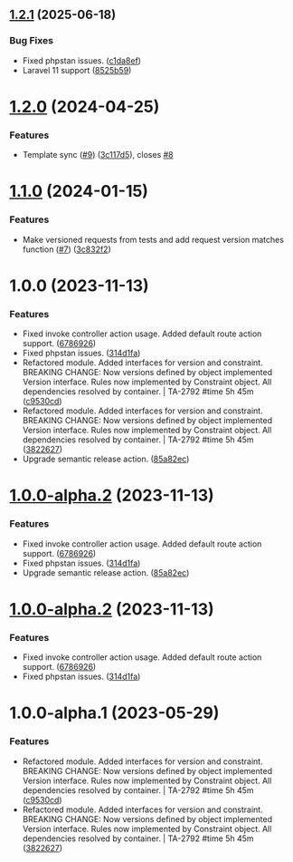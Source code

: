 ## [1.2.1](https://github.com/tenantcloud/laravel-api-versioning/compare/v1.2.0...v1.2.1) (2025-06-18)


### Bug Fixes

* Fixed phpstan issues. ([c1da8ef](https://github.com/tenantcloud/laravel-api-versioning/commit/c1da8efa622b63b2d841e2164c7655d68855f298))
* Laravel 11 support ([8525b59](https://github.com/tenantcloud/laravel-api-versioning/commit/8525b59ce322dd5fc2be1f1e2f118822a264627b))

# [1.2.0](https://github.com/tenantcloud/laravel-api-versioning/compare/v1.1.0...v1.2.0) (2024-04-25)


### Features

* Template sync ([#9](https://github.com/tenantcloud/laravel-api-versioning/issues/9)) ([3c117d5](https://github.com/tenantcloud/laravel-api-versioning/commit/3c117d5fbc07c5c03ad9d19d8832baa21e0c85ac)), closes [#8](https://github.com/tenantcloud/laravel-api-versioning/issues/8)

# [1.1.0](https://github.com/tenantcloud/laravel-api-versioning/compare/v1.0.0...v1.1.0) (2024-01-15)


### Features

* Make versioned requests from tests and add request version matches function ([#7](https://github.com/tenantcloud/laravel-api-versioning/issues/7)) ([3c832f2](https://github.com/tenantcloud/laravel-api-versioning/commit/3c832f27ce31524bbed59b61f2c84f427afc0636))

# 1.0.0 (2023-11-13)


### Features

* Fixed invoke controller action usage. Added default route action support. ([6786926](https://github.com/tenantcloud/laravel-api-versioning/commit/67869263330033bab1132190afe15353e357c41d))
* Fixed phpstan issues. ([314d1fa](https://github.com/tenantcloud/laravel-api-versioning/commit/314d1fae0f859b68516bea4ee582b71943b661f6))
* Refactored module. Added interfaces for version and constraint. BREAKING CHANGE: Now versions defined by object implemented Version interface. Rules now implemented by Constraint object. All dependencies resolved by container. | TA-2792 #time 5h 45m ([c9530cd](https://github.com/tenantcloud/laravel-api-versioning/commit/c9530cda345e1d77a9dd7ce3743e2e70951aedab))
* Refactored module. Added interfaces for version and constraint. BREAKING CHANGE: Now versions defined by object implemented Version interface. Rules now implemented by Constraint object. All dependencies resolved by container. | TA-2792 #time 5h 45m ([3822627](https://github.com/tenantcloud/laravel-api-versioning/commit/38226272a6d57580f571f7405dcb085fb8d51378))
* Upgrade semantic release action. ([85a82ec](https://github.com/tenantcloud/laravel-api-versioning/commit/85a82ecbd1d95b8eedb5fce655f04310cba2fea7))

# [1.0.0-alpha.2](https://github.com/tenantcloud/laravel-api-versioning/compare/v1.0.0-alpha.1...v1.0.0-alpha.2) (2023-11-13)


### Features

* Fixed invoke controller action usage. Added default route action support. ([6786926](https://github.com/tenantcloud/laravel-api-versioning/commit/67869263330033bab1132190afe15353e357c41d))
* Fixed phpstan issues. ([314d1fa](https://github.com/tenantcloud/laravel-api-versioning/commit/314d1fae0f859b68516bea4ee582b71943b661f6))
* Upgrade semantic release action. ([85a82ec](https://github.com/tenantcloud/laravel-api-versioning/commit/85a82ecbd1d95b8eedb5fce655f04310cba2fea7))

# [1.0.0-alpha.2](https://github.com/tenantcloud/laravel-api-versioning/compare/v1.0.0-alpha.1...v1.0.0-alpha.2) (2023-11-13)


### Features

* Fixed invoke controller action usage. Added default route action support. ([6786926](https://github.com/tenantcloud/laravel-api-versioning/commit/67869263330033bab1132190afe15353e357c41d))
* Fixed phpstan issues. ([314d1fa](https://github.com/tenantcloud/laravel-api-versioning/commit/314d1fae0f859b68516bea4ee582b71943b661f6))

# 1.0.0-alpha.1 (2023-05-29)


### Features

* Refactored module. Added interfaces for version and constraint. BREAKING CHANGE: Now versions defined by object implemented Version interface. Rules now implemented by Constraint object. All dependencies resolved by container. | TA-2792 #time 5h 45m ([c9530cd](https://github.com/tenantcloud/laravel-api-versioning/commit/c9530cda345e1d77a9dd7ce3743e2e70951aedab))
* Refactored module. Added interfaces for version and constraint. BREAKING CHANGE: Now versions defined by object implemented Version interface. Rules now implemented by Constraint object. All dependencies resolved by container. | TA-2792 #time 5h 45m ([3822627](https://github.com/tenantcloud/laravel-api-versioning/commit/38226272a6d57580f571f7405dcb085fb8d51378))
